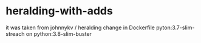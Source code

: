 # heralding-with-adds
it was taken from johnnykv / heralding 
change in Dockerfile pyton:3.7-slim-streach on python:3.8-slim-buster

